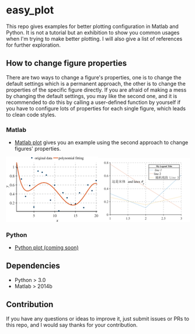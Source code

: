 # easy_plot

This repo gives examples for better plotting configuration in Matlab and Python. It is not a tutorial but an exhibition to show you common usages when I'm trying to make better plotting. I will also give a list of references for further exploration.

## How to change figure properties

There are two ways to change a figure's properties, one is to change the default settings which is a permanent approach, the other is to change the properties of the specific figure directly. If you are afraid of making a mess by changing the default settings, you may like the second one, and it is recommended to do this by calling a user-defined function by yourself if you have to configure lots of properties for each single figure, which leads to clean code styles.

### Matlab

- [Matlab plot](src/matlab/easy_plot.m) gives you an example using the second approach to change figures' properties.

<img src="images/easy_plot_using_matlab.eps" width="50%" alt="example plotting in matlab"><img src="images/easy_plot_using_matlab.svg" width="50%" alt="example plotting in matlab">

### Python

- [Python plot (coming soon)](src/Python/easy_plot.py)


## Dependencies

* Python > 3.0
* Matlab > 2014b

## Contribution

If you have any questions or ideas to improve it, just submit issues or PRs to this repo, and I would say thanks for your contribution.
